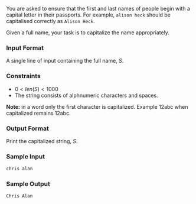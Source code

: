 You are asked to ensure that the first and last names of people begin with a capital letter in their passports. For example, `alison heck` should be capitalised correctly as `Alison Heck`.

Given a full name, your task is to capitalize the name appropriately.

### Input Format
A single line of input containing the full name, $S$.

### Constraints
* $0 \lt len(S) \lt 1000$
* The string consists of alphnumeric characters and spaces.

**Note:** in a word only the first character is capitalized. Example 12abc when capitalized remains 12abc.

### Output Format
Print the capitalized string, $S$.

### Sample Input
```py
chris alan
```
### Sample Output
```
Chris Alan
```